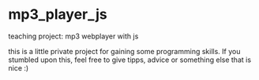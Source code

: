 mp3_player_js
=============

teaching project: mp3 webplayer with js

this is a little private project for gaining some programming skills.
If you stumbled upon this, feel free to give tipps, advice or something else that is nice :)
